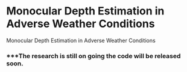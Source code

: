 # Monocular Depth Estimation in Adverse Weather Conditions 
Monocular Depth Estimation in Adverse Weather Conditions 

### ***The research is still on going the code will be released soon.
